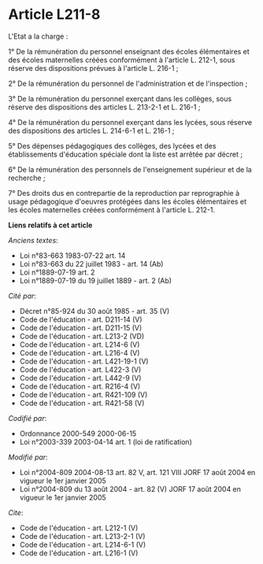 # Article L211-8

L'Etat a la charge : 

1° De la rémunération du personnel enseignant des écoles élémentaires et des écoles maternelles créées conformément à
l'article L. 212-1, sous réserve des dispositions prévues à l'article L. 216-1 ; 

2° De la rémunération du personnel de l'administration et de l'inspection ; 

3° De la rémunération du personnel exerçant dans les collèges, sous réserve des dispositions des articles L. 213-2-1 et L.
216-1 ; 

4° De la rémunération du personnel exerçant dans les lycées, sous réserve des dispositions des articles L. 214-6-1 et L.
216-1 ; 

5° Des dépenses pédagogiques des collèges, des lycées et des établissements d'éducation spéciale dont la liste est arrêtée
par décret ; 

6° De la rémunération des personnels de l'enseignement supérieur et de la recherche ; 

7° Des droits dus en contrepartie de la reproduction par reprographie à usage pédagogique d'oeuvres protégées dans les écoles
élémentaires et les écoles maternelles créées conformément à l'article L. 212-1.

**Liens relatifs à cet article**

_Anciens textes_:

  - Loi n°83-663 1983-07-22 art. 14
  - Loi n°83-663 du 22 juillet 1983 - art. 14 (Ab)
  - Loi n°1889-07-19 art. 2
  - Loi n°1889-07-19 du 19 juillet 1889 - art. 2 (Ab)

_Cité par_:

  - Décret n°85-924 du 30 août 1985 - art. 35 (V)
  - Code de l'éducation - art. D211-14 (V)
  - Code de l'éducation - art. D211-15 (V)
  - Code de l'éducation - art. L213-2 (VD)
  - Code de l'éducation - art. L214-6 (V)
  - Code de l'éducation - art. L216-4 (V)
  - Code de l'éducation - art. L421-19-1 (V)
  - Code de l'éducation - art. L422-3 (V)
  - Code de l'éducation - art. L442-9 (V)
  - Code de l'éducation - art. R216-4 (V)
  - Code de l'éducation - art. R421-109 (V)
  - Code de l'éducation - art. R421-58 (V)

_Codifié par_:

  - Ordonnance 2000-549 2000-06-15
  - Loi n°2003-339 2003-04-14 art. 1 (loi de ratification)

_Modifié par_:

  - Loi n°2004-809 2004-08-13 art. 82 V, art. 121 VIII JORF 17 août 2004 en vigueur le 1er janvier 2005
  - Loi n°2004-809 du 13 août 2004 - art. 82 (V) JORF 17 août 2004 en vigueur le 1er janvier 2005

_Cite_:

  - Code de l'éducation - art. L212-1 (V)
  - Code de l'éducation - art. L213-2-1 (V)
  - Code de l'éducation - art. L214-6-1 (V)
  - Code de l'éducation - art. L216-1 (V)

